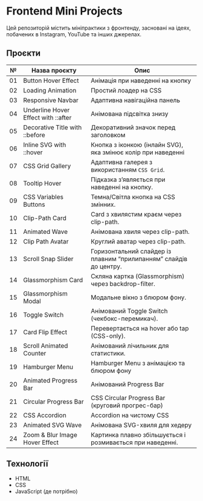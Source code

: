 # Frontend Mini Projects

Цей репозиторій містить мініпрактики з фронтенду, засновані на ідеях, побачених в Instagram, YouTube та інших джерелах.

## Проєкти

| №  | Назва проєкту              | Опис                          |
|----|----------------------------|-------------------------------|
| 01 | Button Hover Effect        | Анімація при наведенні на кнопку |
| 02 | Loading Animation          | Простий лоадер на CSS        |
| 03 | Responsive Navbar          | Адаптивна навігаційна панель |
| 04 | Underline Hover Effect with ::after | Анімована підсвітка знизу    |
| 05 | Decorative Title with ::before | Декоративний значок перед заголовком |
| 06 | Inline SVG with ::hover | Кнопка з іконкою (інлайн SVG), яка змінює колір при наведенні |
| 07 | CSS Grid Gallery | Адаптивна галерея з використанням `CSS Grid`. |
| 08 | Tooltip Hover | Підказка з’являється при наведенні на кнопку. |
| 09 | CSS Variables Buttons | Темна/Світла кнопка на CSS змінних. |
| 10 | Clip-Path Card | Card з хвилястим краєм через clip-path. |
| 11 | Animated Wave | Анімована хвиля через clip-path. |
| 12 | Clip Path Avatar | Круглий аватар через clip-path. |
| 13 | Scroll Snap Slider | Горизонтальний слайдер із плавним “прилипанням” слайдів до центру. |
| 14 | Glassmorphism Card | Скляна картка (Glassmorphism) через backdrop-filter. |
| 15 | Glassmorphism Modal | Модальне вікно з блюром фону. |
| 16 | Toggle Switch | Анімований Toggle Switch (чекбокс-перемикач). |
| 17 | Card Flip Effect | Перевертається на hover або tap (CSS-only). |
| 18 | Scroll Animated Counter | Анімований лічильник для статистики. |
| 19 | Hamburger Menu | Hamburger Menu з анімацією та блюром фону |
| 20 | Animated Progress Bar | Анімований Progress Bar |
| 21 | Circular Progress Bar | CSS Circular Progress Bar (круговий прогрес-бар) |
| 22 | CSS Accordion | Accordion на чистому CSS |
| 23 | Animated SVG Wave | Анімована SVG-хвиля для хедеру |
| 24 | Zoom & Blur Image Hover Effect | Картинка плавно збільшується і розмивається при наведенні. |

## Технології
- HTML
- CSS
- JavaScript (де потрібно)